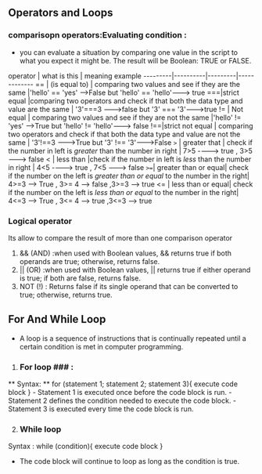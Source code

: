 ## Operators and Loops ##

### comparisopn operators:Evaluating condition :
- you can evaluate a situation by comparing one value in the script to what you expect it might be. The result will be Boolean: TRUE or FALSE.

operator | what is this  | meaning example 
---------|----------|---------|-------------
== | (is equal to) | comparing two values and see if they are the same |'hello' == 'yes' -->False but 'hello' == 'hello'---> true
===|strict equal |comparing two operators and check if that both the data type and value are the same | '3'===3 --->false but '3' === '3'--->true
!= | Not equal | comparing two values and see if they are not the same |'hello' != 'yes' -->True but 'hello' != 'hello'---> false
!==|strict not equal | comparing two operators and check if that both the data type and value are not the same | '3'!==3 --->True  but '3' !== '3'--->False 
 `>` | greater that | check if the number in left is *greater* than the number in right | 7>5 ----> true , 3>5 ---> false 
< | less than |check if the number in left is *less* than the number in right | 4<5 ----> true , 7<5 ---> false 
`>=`| greater than or equal| check if the number on the left is *greater than or equal* to the number in the right| 4>=3 --> True , 3>= 4 --> false ,3>=3 --> true
<= | less than or equal| check if the number on the left is *less than or equal* to the number in the right| 4<=3 --> True  , 3<= 4 --> true  ,3<=3 --> true

### Logical operator ###
Its allow to compare the result of more than one comparison operator 

1. && (AND) :when used with Boolean values, && returns true if both operands are true; otherwise, returns false.
1. || (OR) :when used with Boolean values, || returns true if either operand is true; if both are false, returns false.
1. NOT (!) : Returns false if its single operand that can be converted to true; otherwise, returns true.

## For And While Loop ##
- A loop is a sequence of instructions that is continually repeated until a certain condition is met in computer programming.
 
1.  ### For loop ### :
** Syntax: **
for (statement 1; statement 2; statement 3){
 execute code block
}
    - Statement 1 is executed once before the code block is run.
    - Statement 2 defines the condition needed to execute the code block.
    - Statement 3 is executed every time the code block is run.

 2. ### While loop ###
   Syntax :
  while (condition){
 execute code block
}
- The code block will continue to loop as long as the condition is true.


